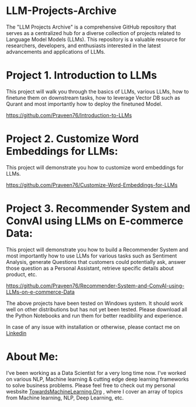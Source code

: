 # LLM-Projects-Archive
The "LLM Projects Archive" is a comprehensive GitHub repository that serves as a centralized hub for a diverse collection of projects related to Language Model Models (LLMs). This repository is a valuable resource for researchers, developers, and enthusiasts interested in the latest advancements and applications of LLMs.

# Project 1. Introduction to LLMs
This project will walk you through the basics of LLMs, various LLMs, how to finetune them on downstream tasks, how to leverage Vector DB such as Qurant and most importantly how to deploy the finetuned Model.

https://github.com/Praveen76/Introduction-to-LLMs

# Project 2. Customize Word Embeddings for LLMs:
This project will demonstrate you how to customize word embeddings for LLMs.

https://github.com/Praveen76/Customize-Word-Embeddings-for-LLMs


# Project 3. Recommender System and ConvAI using LLMs on E-commerce Data:
This project will demonstrate you how to build a Recommender System and most importantly how to use LLMs for various tasks such as Sentiment Analysis, generate Questions that customers could potentially ask, answer those question as a Personal Assistant, retrieve specific details about product, etc.

https://github.com/Praveen76/Recommender-System-and-ConvAI-using-LLMs-on-e-commerce-Data


The above projects have been tested on Windows system. It should work well on other distributions but has not yet been tested. Please download all the Python Notebooks and run them for better readibility and experience.

In case of any issue with installation or otherwise, please contact me on [Linkedin](https://www.linkedin.com/in/praveen-kumar-anwla-49169266/)

# **About Me:**
I’ve been working as a Data Scientist for a very long time now. I've worked on various NLP, Machine learning & cutting edge deep learning frameworks to solve business problems. Please feel free to check out my personal wesbsite [TowardsMachineLearning.Org](https://towardsmachinelearning.org/) , where I cover an array of topics from Machine learning, NLP, Deep Learning, etc.
